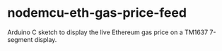 # nodemcu-eth-gas-price-feed
Arduino C sketch to display the live Ethereum gas price on a TM1637 7-segment display.
